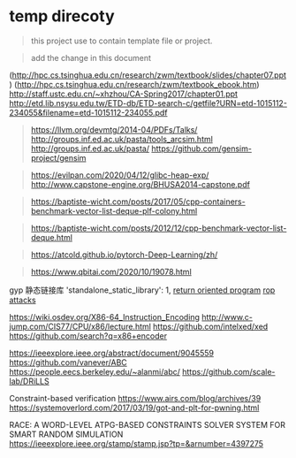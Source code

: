 # temp direcoty

> this project use to contain template file or project.

> add the change in this document

(http://hpc.cs.tsinghua.edu.cn/research/zwm/textbook/slides/chapter07.ppt)
(http://hpc.cs.tsinghua.edu.cn/research/zwm/textbook_ebook.htm)
http://staff.ustc.edu.cn/~xhzhou/CA-Spring2017/chapter01.ppt
http://etd.lib.nsysu.edu.tw/ETD-db/ETD-search-c/getfile?URN=etd-1015112-234055&filename=etd-1015112-234055.pdf

> https://llvm.org/devmtg/2014-04/PDFs/Talks/
> http://groups.inf.ed.ac.uk/pasta/tools_arcsim.html
> http://groups.inf.ed.ac.uk/pasta/
> https://github.com/gensim-project/gensim

> https://evilpan.com/2020/04/12/glibc-heap-exp/
> http://www.capstone-engine.org/BHUSA2014-capstone.pdf

> https://baptiste-wicht.com/posts/2017/05/cpp-containers-benchmark-vector-list-deque-plf-colony.html

> https://baptiste-wicht.com/posts/2012/12/cpp-benchmark-vector-list-deque.html

>https://atcold.github.io/pytorch-Deep-Learning/zh/

> https://www.qbitai.com/2020/10/19078.html

gyp 静态链接库
'standalone_static_library': 1,
[return oriented program](https://ctf101.org/binary-exploitation/return-oriented-programming/)
[rop attacks](https://resources.infosecinstitute.com/return-oriented-programming-rop-attacks/#gref)

https://wiki.osdev.org/X86-64_Instruction_Encoding
http://www.c-jump.com/CIS77/CPU/x86/lecture.html
https://github.com/intelxed/xed
https://github.com/search?q=x86+encoder

https://ieeexplore.ieee.org/abstract/document/9045559
https://github.com/vanever/ABC
https://people.eecs.berkeley.edu/~alanmi/abc/
https://github.com/scale-lab/DRiLLS

Constraint-based verification
https://www.airs.com/blog/archives/39
https://systemoverlord.com/2017/03/19/got-and-plt-for-pwning.html

RACE: A WORD-LEVEL ATPG-BASED CONSTRAINTS SOLVER SYSTEM
FOR SMART RANDOM SIMULATION
https://ieeexplore.ieee.org/stamp/stamp.jsp?tp=&arnumber=4397275
